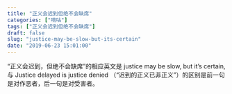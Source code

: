 ```yaml
---
title: "正义会迟到但绝不会缺席"
categories: ["嘀咕"]
tags: ["正义会迟到但绝不会缺席"]
draft: false
slug: "justice-may-be-slow-but-its-certain"
date: "2019-06-23 15:01:00"
---
```


“正义会迟到，但绝不会缺席”的相应英文是 justice may be slow, but it’s certain, 与 Justice delayed is justice denied （“迟到的正义已非正义”）的区别是前一句是对作恶者，后一句是对受害者。

